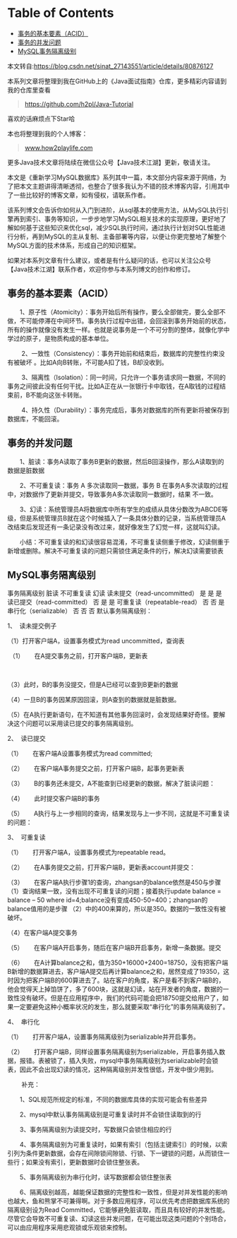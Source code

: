 # Table of Contents

  * [事务的基本要素（ACID）](#事务的基本要素（acid）)
  * [事务的并发问题](#事务的并发问题)
  * [MySQL事务隔离级别](#mysql事务隔离级别)


本文转自:https://blog.csdn.net/sinat_27143551/article/details/80876127

本系列文章将整理到我在GitHub上的《Java面试指南》仓库，更多精彩内容请到我的仓库里查看
> https://github.com/h2pl/Java-Tutorial

喜欢的话麻烦点下Star哈

本也将整理到我的个人博客：
> www.how2playlife.com

更多Java技术文章将陆续在微信公众号【Java技术江湖】更新，敬请关注。

本文是《重新学习MySQL数据库》系列其中一篇，本文部分内容来源于网络，为了把本文主题讲得清晰透彻，也整合了很多我认为不错的技术博客内容，引用其中了一些比较好的博客文章，如有侵权，请联系作者。

该系列博文会告诉你如何从入门到进阶，从sql基本的使用方法，从MySQL执行引擎再到索引、事务等知识，一步步地学习MySQL相关技术的实现原理，更好地了解如何基于这些知识来优化sql，减少SQL执行时间，通过执行计划对SQL性能进行分析，再到MySQL的主从复制、主备部署等内容，以便让你更完整地了解整个MySQL方面的技术体系，形成自己的知识框架。

如果对本系列文章有什么建议，或者是有什么疑问的话，也可以关注公众号【Java技术江湖】联系作者，欢迎你参与本系列博文的创作和修订。

<!-- more -->

<!-- more -->


## 事务的基本要素（ACID）

　　1、原子性（Atomicity）：事务开始后所有操作，要么全部做完，要么全部不做，不可能停滞在中间环节。事务执行过程中出错，会回滚到事务开始前的状态，所有的操作就像没有发生一样。也就是说事务是一个不可分割的整体，就像化学中学过的原子，是物质构成的基本单位。

　　 2、一致性（Consistency）：事务开始前和结束后，数据库的完整性约束没有被破坏 。比如A向B转账，不可能A扣了钱，B却没收到。

　　 3、隔离性（Isolation）：同一时间，只允许一个事务请求同一数据，不同的事务之间彼此没有任何干扰。比如A正在从一张银行卡中取钱，在A取钱的过程结束前，B不能向这张卡转账。

　　 4、持久性（Durability）：事务完成后，事务对数据库的所有更新将被保存到数据库，不能回滚。

## 事务的并发问题

　　1、脏读：事务A读取了事务B更新的数据，然后B回滚操作，那么A读取到的数据是脏数据

　　2、不可重复读：事务 A 多次读取同一数据，事务 B 在事务A多次读取的过程中，对数据作了更新并提交，导致事务A多次读取同一数据时，结果 不一致。

　　3、幻读：系统管理员A将数据库中所有学生的成绩从具体分数改为ABCDE等级，但是系统管理员B就在这个时候插入了一条具体分数的记录，当系统管理员A改结束后发现还有一条记录没有改过来，就好像发生了幻觉一样，这就叫幻读。

　　小结：不可重复读的和幻读很容易混淆，不可重复读侧重于修改，幻读侧重于新增或删除。解决不可重复读的问题只需锁住满足条件的行，解决幻读需要锁表

## MySQL事务隔离级别

事务隔离级别	脏读	不可重复读	幻读
读未提交（read-uncommitted）	是	是	是
读已提交（read-committed）	否	是	是
可重复读（repeatable-read）	否	否	是
串行化（serializable）	否	否	否
默认事务隔离级别：



1、  读未提交例子

（1）打开客户端A，设置事务模式为read uncommitted，查询表



 （1）      在A提交事务之前，打开客户端B，更新表

 



（3）此时，B的事务没提交，但是A已经可以查到B更新的数据



（4）一旦B的事务因某原因回滚，则A查到的数据就是脏数据。



（5）在A执行更新语句，在不知道有其他事务回滚时，会发现结果好奇怪。要解决这个问题可以采用读已提交的事务隔离级别。



2、  读已提交

（1）      在客户端A设置事务模式为read committed;



（2）      在客户端A事务提交之前，打开客户端B，起事务更新表



（3）      B的事务还未提交，A不能查到已经更新的数据，解决了脏读问题：



（4）      此时提交客户端B的事务



（5）      A执行与上一步相同的查询，结果发现与上一步不同，这就是不可重复读的问题：



3、  可重复读

（1）      打开客户端A，设置事务模式为repeatable read。



（2）      在A事务提交之前，打开客户端B，更新表account并提交：



（3）      在客户端A执行步骤1的查询，zhangsan的balance依然是450与步骤（1）查询结果一致，没有出现不可重复读的问题；接着执行update balance = balance – 50 where id=4;balance没有变成450-50=400；zhangsan的balance值用的是步骤 （2）中的400来算的，所以是350。数据的一致性没有被破坏。



（4）在客户端A提交事务



（5）      在客户端A开启事务，随后在客户端B开启事务，新增一条数据。提交



（6）      在A计算balance之和，值为350+16000+2400=18750，没有把客户端B新增的数据算进去，客户端A提交后再计算balance之和，居然变成了19350，这时因为把客户端B的600算进去了。站在客户的角度，客户是看不到客户端B的，他会觉得天上掉馅饼了，多了600块，这就是幻读，站在开发者的角度，数据的一致性没有破坏。但是在应用程序中，我们的代码可能会把18750提交给用户了，如果一定要避免这种小概率状况的发生，那么就要采取“串行化”的事务隔离级别了。



4、  串行化

（1）      打开客户端A，设置事务隔离级别为serializable并开启事务。



（2）      打开客户端B，同样设置事务隔离级别为serializable，开启事务插入数据，报错。表被锁了，插入失败，mysql中事务隔离级别为serializable时会锁表，因此不会出现幻读的情况，这种隔离级别并发性很低，开发中很少用到。



 　　补充：

　　1、SQL规范所规定的标准，不同的数据库具体的实现可能会有些差异

　　2、mysql中默认事务隔离级别是可重复读时并不会锁住读取到的行

　　3、事务隔离级别为读提交时，写数据只会锁住相应的行

　　4、事务隔离级别为可重复读时，如果有索引（包括主键索引）的时候，以索引列为条件更新数据，会存在间隙锁间隙锁、行锁、下一键锁的问题，从而锁住一些行；如果没有索引，更新数据时会锁住整张表。

　　5、事务隔离级别为串行化时，读写数据都会锁住整张表

　　6、隔离级别越高，越能保证数据的完整性和一致性，但是对并发性能的影响也越大，鱼和熊掌不可兼得啊。对于多数应用程序，可以优先考虑把数据库系统的隔离级别设为Read Committed，它能够避免脏读取，而且具有较好的并发性能。尽管它会导致不可重复读、幻读这些并发问题，在可能出现这类问题的个别场合，可以由应用程序采用悲观锁或乐观锁来控制。
